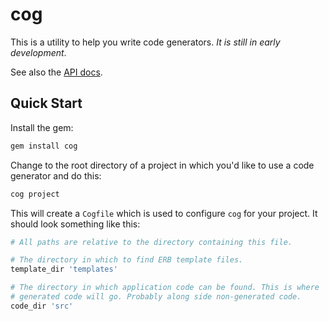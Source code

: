 cog
=====

This is a utility to help you write code generators. _It is still in early development_.

See also the [API docs](http://ktonon.github.com/cog/).

Quick Start
-----------

Install the gem:

```bash
gem install cog
```

Change to the root directory of a project in which you'd like to use a code
generator and do this:

```bash
cog project
```

This will create a `Cogfile` which is used to configure `cog` for your project.
It should look something like this:

```ruby
# All paths are relative to the directory containing this file.

# The directory in which to find ERB template files.
template_dir 'templates'

# The directory in which application code can be found. This is where
# generated code will go. Probably along side non-generated code.
code_dir 'src'
```

